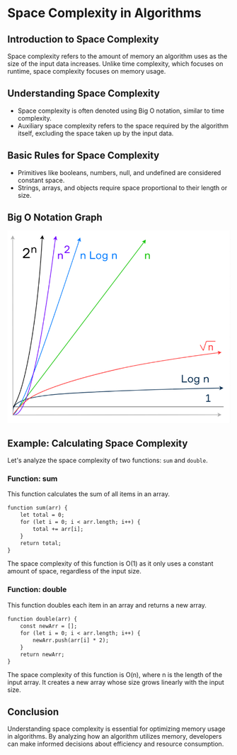 
Space Complexity in Algorithms
=======================================

Introduction to Space Complexity
--------------------------------

Space complexity refers to the amount of memory an algorithm uses as the size of the input data increases. Unlike time complexity, which focuses on runtime, space complexity focuses on memory usage.

Understanding Space Complexity
------------------------------

*   Space complexity is often denoted using Big O notation, similar to time complexity.
*   Auxiliary space complexity refers to the space required by the algorithm itself, excluding the space taken up by the input data.

Basic Rules for Space Complexity
--------------------------------

*   Primitives like booleans, numbers, null, and undefined are considered constant space.
*   Strings, arrays, and objects require space proportional to their length or size.

Big O Notation Graph
---------------------------------
![Big O Notation Graph](./bigOGraph.png)

Example: Calculating Space Complexity
-------------------------------------

Let's analyze the space complexity of two functions: `sum` and `double`.

### Function: sum

This function calculates the sum of all items in an array.

    
    function sum(arr) {
        let total = 0;
        for (let i = 0; i < arr.length; i++) {
            total += arr[i];
        }
        return total;
    }
        

The space complexity of this function is O(1) as it only uses a constant amount of space, regardless of the input size.

### Function: double

This function doubles each item in an array and returns a new array.

    
    function double(arr) {
        const newArr = [];
        for (let i = 0; i < arr.length; i++) {
            newArr.push(arr[i] * 2);
        }
        return newArr;
    }
        

The space complexity of this function is O(n), where n is the length of the input array. It creates a new array whose size grows linearly with the input size.

Conclusion
----------

Understanding space complexity is essential for optimizing memory usage in algorithms. By analyzing how an algorithm utilizes memory, developers can make informed decisions about efficiency and resource consumption.